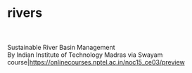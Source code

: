 # rivers<br><br>

Sustainable River Basin Management<br>By Indian Institute of Technology Madras via Swayam<br>course|https://onlinecourses.nptel.ac.in/noc15_ce03/preview<br><br>
